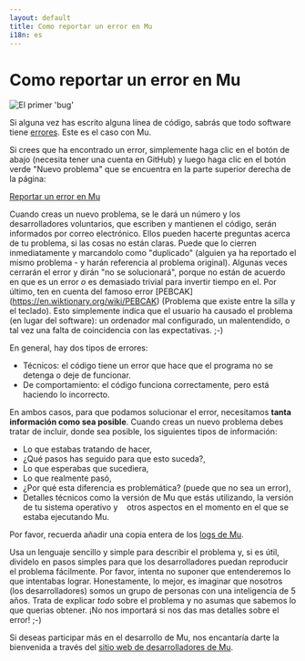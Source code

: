 ```yaml
---
layout: default
title: Como reportar un error en Mu
i18n: es
---
```

# Como reportar un error en Mu

<div class="row">
  <img src="/img/en/howto/bug.png" alt="El primer 'bug'" class="img-responsive center-block img-rounded movie"/>
  <br/>
</div>

Si alguna vez has escrito alguna línea de código, sabrás que todo software tiene
[errores](https://www.history.navy.mil/our-collections/photography/numerical-list-of-images/nhhc-series/nh-series/NH-96000/NH-96566-KN.html).
Este es el caso con Mu.

Si crees que ha encontrado un error, simplemente haga clic en el botón de abajo
(necesita tener una cuenta en GitHub) y luego haga clic en el botón verde "Nuevo problema"
que se encuentra en la parte superior derecha de la página:

<div class="row text-center">
<p><a class="btn btn-lg btn-danger" href="https://github.com/mu-editor/mu/issues"
        role="button" target="_blank">Reportar un error en Mu</a></p>
</div>

Cuando creas un nuevo problema, se le dará un número y los desarrolladores voluntarios,
que escriben y mantienen el código, serán informados por correo electrónico. Ellos
pueden hacerte preguntas acerca de tu problema, si las cosas no están claras. Puede que lo
cierren inmediatamente y marcandolo como "duplicado" (alguien ya ha reportado el mismo
problema - y harán referencia al problema original). Algunas veces
cerrarán el error y dirán "no se solucionará", porque no están de acuerdo en que es un
error *o* es demasiado trivial para invertir tiempo en el. Por último, ten en cuenta
del famoso error [PEBCAK] (https://en.wiktionary.org/wiki/PEBCAK) (Problema que
existe entre la silla y el teclado). Esto simplemente indica que el usuario ha causado
el problema (en lugar del software): un ordenador mal configurado, un
malentendido, o tal vez una falta de coincidencia con las expectativas. ;-)

En general, hay dos tipos de errores:

* Técnicos: el código tiene un error que hace que el programa no se detenga o deje de funcionar.
* De comportamiento: el código funciona correctamente, pero está haciendo lo incorrecto.

En ambos casos, para que podamos solucionar el error, necesitamos **tanta información
como sea posible**. Cuando creas un nuevo problema debes tratar de incluir, donde sea
posible, los siguientes tipos de información:

* Lo que estabas tratando de hacer,
* ¿Qué pasos has seguido para que esto suceda?,
* Lo que esperabas que sucediera,
* Lo que realmente pasó,
* ¿Por qué esta diferencia es problemática? (puede que no sea un error),
* Detalles técnicos como la versión de Mu que estás utilizando, la versión de tu sistema operativo y
   otros aspectos en el momento en el que se estaba ejecutando Mu.

Por favor, recuerda añadir una copia entera de los [logs de Mu](read_logs).

Usa un lenguaje sencillo y simple para describir el problema y, si es útil, dividelo en pasos simples para que los desarrolladores puedan reproducir el problema fácilmente. Por favor, intenta no suponer que entenderemos lo que intentabas lograr. Honestamente, lo mejor, es imaginar que nosotros (los desarrolladores) somos un grupo de personas con una inteligencia de 5 años.
Trata de explicar *todo* sobre el problema y no asumas que sabemos lo que querias obtener. ¡No nos importará si nos das mas detalles sobre el error! ;-)

Si deseas participar más en el desarrollo de Mu, nos encantaría
darte la bienvenida a través del [sitio web de desarrolladores de Mu](http://mu.rtfd.io/).
